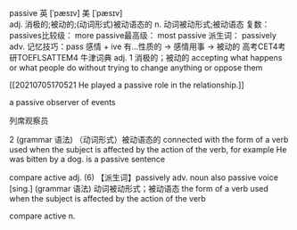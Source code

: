 passive
英 [ˈpæsɪv]   美 [ˈpæsɪv]  
adj.
消极的;被动的;(动词形式)被动语态的
n.
动词被动形式;被动语态
复数： passives比较级： more passive最高级： most passive
派生词： passively adv.
记忆技巧：pass 感情 + ive 有…性质的 → 感情用事 → 被动的
高考CET4考研TOEFLSATTEM4
牛津词典
adj.
1
消极的；被动的
accepting what happens or what people do without trying to change anything or oppose them

[[20210705170521 He played a passive role in the relationship.]]


a passive observer of events

列席观察员

2
(grammar 语法) （动词形式）被动语态的
connected with the form of a verb used when the subject is affected by the action of the verb, for example He was bitten by a dog. is a passive sentence

compare active adj. (6)
【派生词】passively adv.
noun
also passive voice
[sing.] (grammar 语法) 动词被动形式；被动语态
the form of a verb used when the subject is affected by the action of the verb

compare active n.